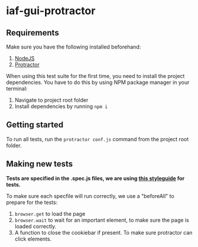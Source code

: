 # iaf-gui-protractor

## Requirements
Make sure you have the following installed beforehand:
1. [NodeJS](https://nodejs.org/en/)
2. [Protractor](https://www.protractortest.org/#/)

When using this test suite for the first time, you need to install the project dependencies. You have to do this by using NPM package manager in your terminal: 

1. Navigate to project root folder
2. Install dependencies by running ```npm i```

## Getting started
To run all tests, run the ```protractor conf.js``` command from the project root folder.

## Making new tests
__Tests are specified in the .spec.js files, we are using [this styleguide](https://github.com/CarmenPopoviciu/protractor-styleguide) for tests.__

To make sure each specfile will run correctly, we use a "beforeAll" to prepare for the tests:
1. ```browser.get``` to load the page
2. ```browser.wait``` to wait for an important element, to make sure the page is loaded correctly.
3. A function to close the cookiebar if present. To make sure protractor can click elements.
